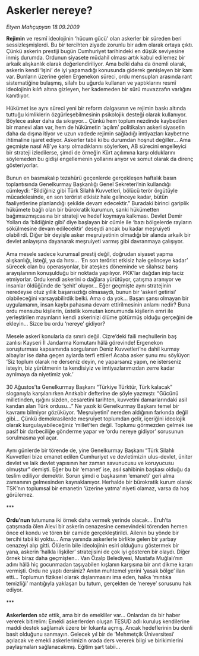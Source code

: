 # Askerler nereye?

*Etyen Mahçupyan 18.09.2009*

<div class="taraf_structure_2col_1zq">
<div class="margen_n">



 <p><b>Rejimin</b> ve resmî ideolojinin ‘hücum gücü’ olan askerler bir süreden beri sessizleşmişlerdi. Bu bir tercihten ziyade zorunlu bir adım olarak ortaya çıktı. Çünkü askerin prestiji bugün Cumhuriyet tarihindeki en düşük seviyesine inmiş durumda. Ordunun siyasete müdahil olması artık kabul edilemez bir arkaik alışkanlık olarak değerlendiriliyor. Ama belki daha da önemli olarak, askerin kendi ‘işini’ de iyi yapamadığı konusunda giderek genişleyen bir kanı var. Bunların üzerine gelen Ergenekon süreci, ordu mensupları arasında rant sistematiğine bulaşmış, silahı bu uğurda kullanan ve yaptıklarını resmî ideolojinin kılıfı altına gizleyen, her kademeden bir sürü muvazzafın varlığını kanıtlıyor. <br/><br/>Hükümet ise aynı süreci yeni bir reform dalgasının ve rejimin baskı altında tuttuğu kimliklerin özgürleşebilmesinin psikolojik desteği olarak kullanıyor. Böylece asker daha da sıkışıyor... Çünkü hem toplum nezdinde kaybedilen bir manevi alan var, hem de hükümetin ‘açılım’ politikaları askeri siyasetin daha da dışına itiyor ve uzun vadede rejimin sağladığı imtiyazları kaybetme ihtimaline işaret ediyor. Askerler tabii ki bu durumdan hoşnut değiller... Ama geçmişte nasıl AB’ye karşı olmadıklarını söylerken, AB sürecini engelleyici bir strateji izledilerse, şimdi de örneğin Kürt açılımına karşı olduklarını söylemeden bu gidişi engellemenin yollarını arıyor ve somut olarak da direnç gösteriyorlar. <br/><br/>Bunun en basmakalıp tezahürü geçenlerde gerçekleşen haftalık basın toplantısında Genelkurmay Başkanlığı Genel Sekreteri’nin kullandığı cümleydi: “Bildiğiniz gibi Türk Silahlı Kuvvetleri, bölücü terör örgütüyle mücadelesinde, en son terörist etkisiz hale gelinceye kadar, bütün faaliyetlerine planlandığı şekilde devam edecektir.” Buradaki birinci gariplik hükümete bağlı olan bir bürokratik kurumun, sanki hükümetten bağımsızmışcasına bir strateji ve hedef koymaya kalkması. Devlet Demir Yolları da ‘bildiğiniz gibi’ diye başlayan bir cümle ile ‘bazı bölgelerde rayların sökülmesine devam edilecektir’ deseydi ancak bu kadar meşruiyeti olabilirdi. Diğer bir deyişle asker meşruiyetinin olmadığı bir alanda arkaik bir devlet anlayışına dayanarak meşruiyeti varmış gibi davranmaya çalışıyor. <br/><br/>Ama mesele sadece kurumsal prestij değil, doğrudan siyaset yapma alışkanlığı, isteği, ya da hırsı... ‘En son terörist etkisiz hale gelinceye kadar’ sürecek olan bu operasyonlar, bir ateşkes döneminde ve silahsız barış arayışlarının konuşulduğu bir noktada yapılıyor. PKK’lar dağdan inip taciz etmiyorlar. Ordu kendi askerini o dağlara yürütüyor, çatışma aranıyor ve insanlar öldüğünde de ‘şehit’ oluyor... Eğer geçmişte aynı stratejinin neredeyse otuz yıllık başarısızlığı olmasaydı, bunun bir ‘askerî getirisi’ olabileceğini varsayabilirdik belki. Ama o da yok... Başarı şansı olmayan bir uygulamanın, insan kaybı pahasına devam ettirilmesinin anlamı nedir? Buna ordu mensubu kişilerin, üstelik komutan konumunda kişilerin emri ile yerleştirilen mayınların kendi askerinizi ölüme götürmüş olduğu gerçeğini de ekleyin... Sizce bu ordu ‘nereye’ gidiyor? <br/><br/>Mesele askerî konularla da sınırlı değil. Cizre’deki faili meçhullerin baş zanlısı Kayseri İl Jandarma Komutanı hâlâ görevinde! Ergenekon soruşturması kapsamında sorgulanan Deniz Kuvvetleri’ne dahil kurmay albaylar ise daha geçen aylarda terfi ettiler! Acaba asker şunu mu söylüyor: ‘Siz toplum olarak ne derseniz deyin, ne yaparsanız yapın, ne isterseniz isteyin, biz yürütmenin ta kendisiyiz ve imtiyazlarımızdan zerre kadar ayrılmaya da niyetimiz yok.’ <br/><br/>30 Ağustos’ta Genelkurmay Başkanı “Türkiye Türktür, Türk kalacak” sloganıyla karşılanırken Anıtkabir defterine de şöyle yazmıştı: “Gücünü milletinden, ışığını sizden, cesaretini tarihten, kuvvetini damarlarındaki asil kandan alan Türk ordusu...” Ne yazık ki Genelkurmay Başkanı temel bir kavramı bilmiyor gözüküyor. ‘Meşruiyetini’ nereden aldığının farkında değil gibi... Çünkü demokrasilerde meşruiyet toplumdan gelir, içeriğini ideolojik olarak kurgulayabileceğiniz ‘millet’ten değil. Toplumu görmezden gelmek ise pasif bir darbeciliğe gönderme yapar ve ‘ordu nereye gidiyor’ sorusunun sorulmasına yol açar. <br/><br/>Aynı günlerde bir törende de, yine Genelkurmay Başkanı “Türk Silahlı Kuvvetleri bize emanet edilen Cumhuriyet ve devletimizin ulus-devlet, üniter devlet ve laik devlet yapısının her zaman savunucusu ve koruyucusu olmuştur” demişti. Eğer bu bir ‘emanet’ ise, asıl sahibinin başkası olduğu da teslim ediliyor demektir. Sorun şimdi o başkasının ‘emaneti’ geri alma zamanının gelmesinden kaynaklanıyor. Herhalde bir bürokratik kurum olarak TSK’nın toplumsal bir emanetin ‘üzerine yatma’ niyeti olamaz, varsa da hoş görülemez. <br/><br/>***<b> <br/><br/>Ordu’nun</b> tutumuna iki örnek daha vermek yerinde olacak... Eruh’ta çatışmada ölen Alevi bir askerin cenazesine cemevindeki törenden hemen önce el kondu ve tören bir camide gerçekleştirildi. Ailenin bu yönde bir tercihi tabii ki yoktu... Ama yanında askerlerle birlikte gelen bir yarbay cenazeyi alıp gitti. Ölülerin bile ideolojinin esiri olduğunu göstermek bir yana, askerin ‘halkla ilişkiler’ stratejisini de çok iyi gösteren bir olaydı. Diğer örnek biraz daha geçmişten... Van Özalp Belediyesi, Mustafa Muğlalı’nın adını hâlâ hiç gocunmadan taşıyabilen kışlanın karşısına bir anıt dikme kararı vermişti. Ordu ne yaptı dersiniz? Anıtın muhtemel yerini ‘yasak bölge’ ilan etti... Toplumun fiziksel olarak dışlanmasını ima eden, halka ‘mıntıka temizliği’ mantığıyla yaklaşan bu tutum, gerçekten de ‘nereye’ sorusunu hak ediyor. <br/><br/>***<b> <br/><br/>Askerlerden</b> söz ettik, ama bir de emekliler var... Onlardan da bir haber vererek bitirelim: Emekli askerlerden oluşan TESUD adlı kuruluş kendilerine maddi destek sağlamak üzere bir lokanta açmış. Ancak hedeflerinin bu denli basit olduğunu sanmayın. Gelecek yıl bir de ‘Mehmetçik Üniversitesi’ açılacak ve emekli askerlerimizin orada ders vererek bilgi ve birikimlerini paylaşmaları sağlanacakmış. Eğitim şart tabii...</p>
<br/>
<br/>
<br/>



<br/>


<div id="taraf_not">
</div>

</div>


</div>
